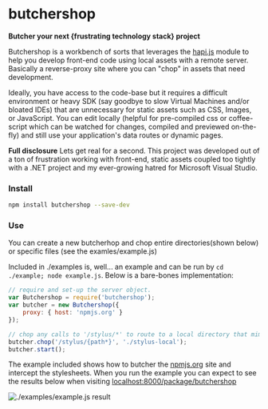 butchershop
===========

**Butcher your next {frustrating technology stack} project**

Butchershop is a workbench of sorts that leverages the [hapi.js](https://github.com/spumko/hapi/) 
module to help you develop front-end code using local assets with a remote server.  Basically a 
reverse-proxy site where you can "chop" in assets that need development.  

Ideally, you have access to the code-base but it requires a difficult environment or heavy SDK (say 
goodbye to slow Virtual Machines and/or bloated IDEs) that are unnecessary for static assets such as 
CSS, Images, or JavaScript.  You can edit locally (helpful for pre-compiled css or coffee-script 
which can be watched for changes, compiled and previewed on-the-fly) and still use your 
application's data routes or dynamic pages.

**Full disclosure**
Lets get real for a second.  This project was developed out of a ton of frustration working with 
front-end, static assets coupled too tightly with a .NET project and my ever-growing hatred for 
Microsoft Visual Studio.

### Install

```bash
npm install butchershop --save-dev
```

### Use
You can create a new butcherhop and chop entire directories(shown below) or specific files (see the examles/example.js)

Included in ./examples is, well... an example and can be run by `cd ./example; node example.js`.  Below is a bare-bones implementation: 

```js
// require and set-up the server object.
var Butchershop = require('butchershop');
var butcher = new Butchershop({
    proxy: { host: 'npmjs.org' }
});

// chop any calls to '/stylus/*' to route to a local directory that mimics the same path
butcher.chop('/stylus/{path*}', './stylus-local');
butcher.start();
```

The example included shows how to butcher the [npmjs.org](http://npmjs.org) site and intercept the 
stylesheets.  When you run the example you can expect to see the results below when visiting 
[localhost:8000/package/butchershop](http://localhost:8000/package/butchershop)  

![./examples/example.js result](https://raw.github.com/ruzz311/butchershop/master/examples/butchershop.gif)
